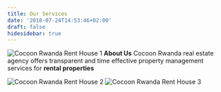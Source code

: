 ```yaml
---
title: Our Services
date: '2018-07-24T14:53:46+02:00'
draft: false
hidesidebar: true
---
```




![Cocoon Rwanda Rent House 1](https://cocoonrwanda.101experiments.com/images/uploads/z041-01-300px.jpg) **About Us** Cocoon Rwanda real estate agency offers transparent and time effective property management services for **rental properties**



![Cocoon Rwanda Rent House 2](https://cocoonrwanda.101experiments.com/images/uploads/z056-01-300px.jpg)
![Cocoon Rwanda Rent House 3](https://cocoonrwanda.101experiments.com/images/uploads/z056-11-300px.jpg)
